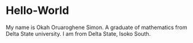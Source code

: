 # Hello-World
My name is Okah Oruaroghene Simon. A graduate of mathematics from Delta State university. I am from Delta State, Isoko South.
